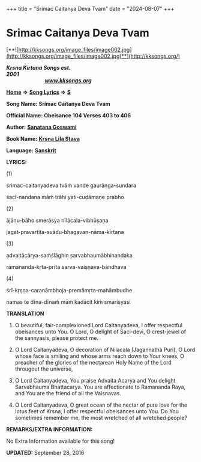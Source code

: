 +++
title = "Srimac Caitanya Deva Tvam"
date = "2024-08-07"
+++

# Srimac Caitanya Deva Tvam
[**![http://kksongs.org/image_files/image002.jpg](http://kksongs.org/image_files/image002.jpg)**](http://kksongs.org/)

**_Krsna Kirtana Songs est. 2001_**                                                                                                                                                 **_www.kksongs.org_**

**[Home](http://kksongs.org/)** **⇒** **[Song Lyrics](http://kksongs.org/lyrics.html)** **⇒** **[S](http://kksongs.org/songs/song_s.html)**

**Song Name: Srimac Caitanya Deva Tvam**

**Official Name: Obeisance 104 Verses 403 to 406**

**Author:** [**Sanatana Goswami**](http://kksongs.org/authors/list/sanatana_g.html)

**Book Name:** [**Krsna Lila Stava**](http://kksongs.org/authors/literature/krsnalilastava.html)

**Language:** [**Sanskrit**](http://kksongs.org/language/list/sanskrit.html)

**LYRICS:**

(1)

śrimac-caitanyadeva tvāḿ vande gaurāṇga-sundara

śacī-nandana māḿ trāhi yati-cuḍāmaṇe prabho

(2)

ājānu-bāho smerāsya nīlācala-vibhūṣaṇa

jagat-pravartita-svādu-bhagavan-nāma-kīrtana

(3)

advaitācārya-saḿślāghin sarvabhaumābhinandaka

rāmānanda-kṛta-prīta sarva-vaiṣṇava-bāndhava

(4)

śrī-kṛṣṇa-caranāmbhoja-premāmṛta-mahāmbudhe

namas te dīna-dīnaḿ māḿ kadācit kiḿ smariṣyasi

**TRANSLATION**

1) O beautiful, fair-complexioned Lord Caitanyadeva, I offer respectful obeisances unto You. O Lord, O delight of Saci-devi, O crest-jewel of the sannyasis, please protect me.

2) O Lord Caitanyadeva, O decoration of Nilacala (Jagannatha Puri), O Lord whose face is smiling and whose arms reach down to Your knees, O preacher of the glories of the nectarean Holy Name of the Lord througout the universe,

3) O Lord Caitanyadeva, You praise Advaita Acarya and You delight Sarvabhauma Bhattacarya. You are affectionate to Ramananda Raya, and You are the friend of all the Vaisnavas.

4) O Lord Caitanyadeva, O great ocean of the nectar of pure love for the lotus feet of Krsna, I offer respectful obeisances unto You. Do You sometimes remember me, the most wretched of all wretched people?

**REMARKS/EXTRA INFORMATION:**

No Extra Information available for this song!

**UPDATED:** September 28, 2016